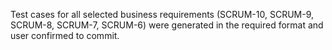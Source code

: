 Test cases for all selected business requirements (SCRUM-10, SCRUM-9, SCRUM-8, SCRUM-7, SCRUM-6) were generated in the required format and user confirmed to commit.